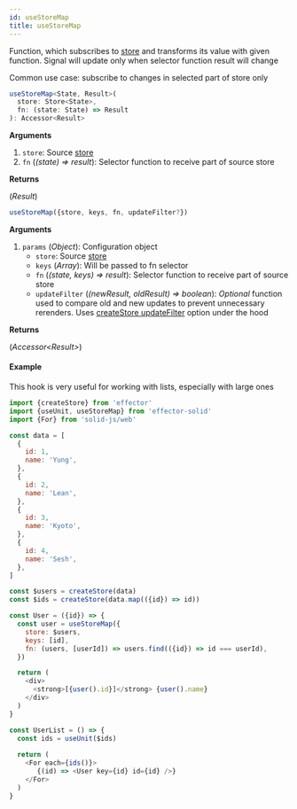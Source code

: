 ```yaml
---
id: useStoreMap
title: useStoreMap
---
```


Function, which subscribes to [store](../effector/Store.md) and transforms its value with given function. Signal will update only when selector function result will change

Common use case: subscribe to changes in selected part of store only

```ts
useStoreMap<State, Result>(
  store: Store<State>,
  fn: (state: State) => Result
): Accessor<Result>
```

**Arguments**

1. `store`: Source [store](../effector/Store.md)
2. `fn` (_(state) => result_): Selector function to receive part of source store

**Returns**

(_Result_)

```ts
useStoreMap({store, keys, fn, updateFilter?})
```

**Arguments**

1. `params` (_Object_): Configuration object
    - `store`: Source [store](../effector/Store.md)
    - `keys` (_Array_): Will be passed to fn selector
    - `fn` (_(state, keys) => result_): Selector function to receive part of source store
    - `updateFilter` (_(newResult, oldResult) => boolean_): _Optional_ function used to compare old and new updates to prevent unnecessary rerenders. Uses [createStore updateFilter](../effector/createStore.md) option under the hood

**Returns**

(_Accessor\<Result>_)

#### Example

This hook is very useful for working with lists, especially with large ones

```js
import {createStore} from 'effector'
import {useUnit, useStoreMap} from 'effector-solid'
import {For} from 'solid-js/web'

const data = [
  {
    id: 1,
    name: 'Yung',
  },
  {
    id: 2,
    name: 'Lean',
  },
  {
    id: 3,
    name: 'Kyoto',
  },
  {
    id: 4,
    name: 'Sesh',
  },
]

const $users = createStore(data)
const $ids = createStore(data.map(({id}) => id))

const User = ({id}) => {
  const user = useStoreMap({
    store: $users,
    keys: [id],
    fn: (users, [userId]) => users.find(({id}) => id === userId),
  })

  return (
    <div>
      <strong>[{user().id}]</strong> {user().name}
    </div>
  )
}

const UserList = () => {
  const ids = useUnit($ids)
  
  return (
    <For each={ids()}>
       {(id) => <User key={id} id={id} />}
    </For>
  )
}
```
